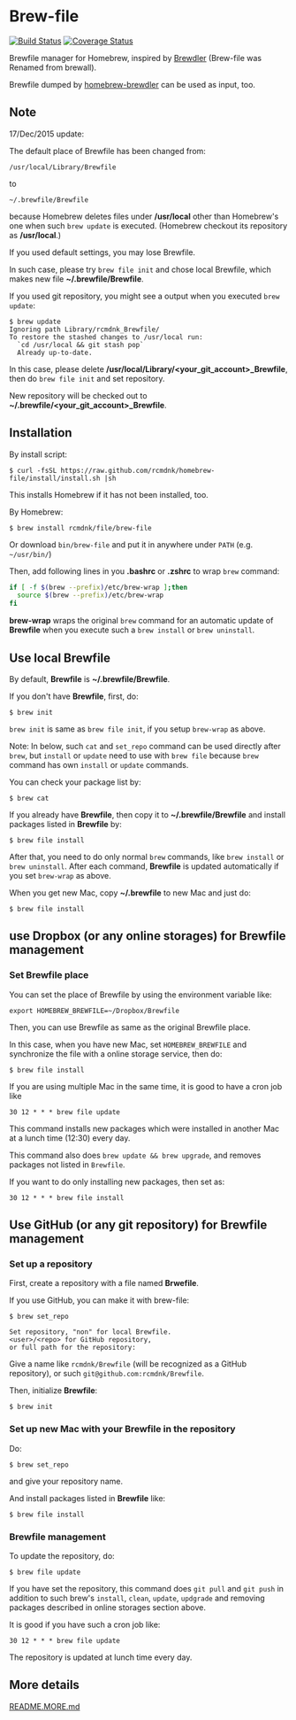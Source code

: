 Brew-file
=========

[![Build Status](https://travis-ci.org/rcmdnk/homebrew-file.svg?branch=master)](https://travis-ci.org/rcmdnk/homebrew-file)
[![Coverage Status](https://coveralls.io/repos/rcmdnk/homebrew-file/badge.png?branch=master)](https://coveralls.io/r/rcmdnk/homebrew-file?branch=master)

Brewfile manager for Homebrew, inspired by [Brewdler](https://github.com/andrew/brewdler)
(Brew-file was Renamed from brewall).

Brewfile dumped by [homebrew-brewdler](https://github.com/Homebrew/homebrew-brewdler)
can be used as input, too.

## Note

17/Dec/2015 update:

The default place of Brewfile has been changed from:

    /usr/local/Library/Brewfile

to

    ~/.brewfile/Brewfile

because Homebrew deletes files under **/usr/local** other than
Homebrew's one when such `brew update` is executed.
(Homebrew checkout its repository as **/usr/local**.)

If you used default settings, you may lose Brewfile.

In such case, please try `brew file init` and chose local Brewfile, which makes
new file **~/.brewfile/Brewfile**.

If you used git repository, you might see a output when you executed `brew update`:

    $ brew update
    Ignoring path Library/rcmdnk_Brewfile/
    To restore the stashed changes to /usr/local run:
      `cd /usr/local && git stash pop`
      Already up-to-date.

In this case, please delete **/usr/local/Library/<your_git_account>_Brewfile**,
then do `brew file init` and set repository.

New repository will be checked out to **~/.brewfile/<your_git_account>_Brewfile**.

## Installation

By install script:

    $ curl -fsSL https://raw.github.com/rcmdnk/homebrew-file/install/install.sh |sh

This installs Homebrew if it has not been installed, too.

By Homebrew:

    $ brew install rcmdnk/file/brew-file

Or download `bin/brew-file` and put it in anywhere under `PATH` (e.g. `~/usr/bin/`)


Then, add following lines in you **.bashrc** or **.zshrc** to wrap `brew` command:

```sh
if [ -f $(brew --prefix)/etc/brew-wrap ];then
  source $(brew --prefix)/etc/brew-wrap
fi
```

**brew-wrap** wraps the original `brew` command
for an automatic update of **Brewfile** when you execute
such a `brew install` or `brew uninstall`.

## Use local Brewfile

By default, **Brewfile** is **~/.brewfile/Brewfile**.

If you don't have **Brewfile**, first, do:

    $ brew init

`brew init` is same as `brew file init`, if you setup `brew-wrap` as above.

Note: In below, such `cat` and `set_repo` command can be used directly after `brew`,
but `install` or `update` need to use with `brew file` because
`brew` command has own `install` or `update` commands.

You can check your package list by:

    $ brew cat

If you already have **Brewfile**, then copy it to 
**~/.brewfile/Brewfile**
and install packages listed in **Brewfile** by:

    $ brew file install

After that, you need to do only normal `brew` commands, like `brew install` or `brew uninstall`.
After each command, **Brewfile** is updated automatically
if you set `brew-wrap` as above.

When you get new Mac, copy 
**~/.brewfile** to new Mac
and just do:

    $ brew file install

## use Dropbox (or any online storages) for Brewfile management

### Set Brewfile place

You can set the place of Brewfile by using the environment variable like:

    export HOMEBREW_BREWFILE=~/Dropbox/Brewfile

Then, you can use Brewfile as same as the original Brewfile place.

In this case, when you have new Mac,
set `HOMEBREW_BREWFILE` and synchronize the file with a online storage service,
then do:

    $ brew file install

If you are using multiple Mac in the same time,
it is good to have a cron job like

    30 12 * * * brew file update

This command installs new packages which were installed in another Mac
at a lunch time (12:30) every day.

This command also does `brew update && brew upgrade`,
and removes packages not listed in `Brewfile`.

If you want to do only installing new packages, then set as:

    30 12 * * * brew file install

## Use GitHub (or any git repository) for Brewfile management

### Set up a repository

First, create a repository with a file named **Brwefile**.

If you use GitHub, you can make it with brew-file:

    $ brew set_repo

    Set repository, "non" for local Brewfile.
    <user>/<repo> for GitHub repository,
    or full path for the repository: 

Give a name like `rcmdnk/Brewfile` (will be recognized as a GitHub repository),
or such `git@github.com:rcmdnk/Brewfile`.

Then, initialize **Brewfile**:

    $ brew init

### Set up new Mac with your Brewfile in the repository

Do:

    $ brew set_repo

and give your repository name.

And install packages listed in **Brewfile** like:

    $ brew file install

### Brewfile management

To update the repository, do:

    $ brew file update

If you have set the repository,
this command does `git pull` and `git push`
in addition to such brew's `install`, `clean`, `update`, `updgrade` and removing packages
described in online storages section above.

It is good if you have such a cron job like:

    30 12 * * * brew file update

The repository is updated at lunch time every day.

## More details

[README.MORE.md](README.MORE.md)
